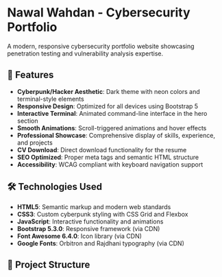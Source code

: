 # Nawal Wahdan - Cybersecurity Portfolio

A modern, responsive cybersecurity portfolio website showcasing penetration testing and vulnerability analysis expertise.

## 🚀 Features

- **Cyberpunk/Hacker Aesthetic**: Dark theme with neon colors and terminal-style elements
- **Responsive Design**: Optimized for all devices using Bootstrap 5
- **Interactive Terminal**: Animated command-line interface in the hero section
- **Smooth Animations**: Scroll-triggered animations and hover effects
- **Professional Showcase**: Comprehensive display of skills, experience, and projects
- **CV Download**: Direct download functionality for the resume
- **SEO Optimized**: Proper meta tags and semantic HTML structure
- **Accessibility**: WCAG compliant with keyboard navigation support

## 🛠️ Technologies Used

- **HTML5**: Semantic markup and modern web standards
- **CSS3**: Custom cyberpunk styling with CSS Grid and Flexbox
- **JavaScript**: Interactive functionality and animations
- **Bootstrap 5.3.0**: Responsive framework (via CDN)
- **Font Awesome 6.4.0**: Icon library (via CDN)
- **Google Fonts**: Orbitron and Rajdhani typography (via CDN)

## 📁 Project Structure

